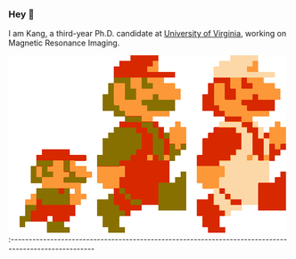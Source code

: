 ### Hey 👋

I am Kang, a third-year Ph.D. candidate at [University of Virginia](https://www.virginia.edu/), working on Magnetic Resonance Imaging.



![](run-mario.gif)
:-----------------------------------------------------------------------------------------------------


